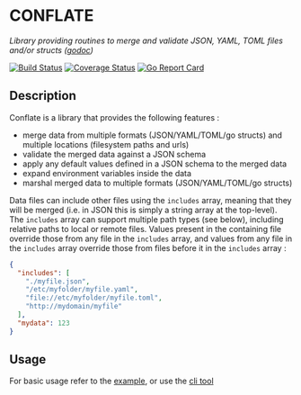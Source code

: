 # CONFLATE

_Library providing routines to merge and validate JSON, YAML, TOML files and/or structs ([godoc](https://godoc.org/github.com/miracl/conflate))_

[![Build Status](https://secure.travis-ci.org/miracl/conflate.png?branch=master)](https://travis-ci.org/miracl/conflate?branch=master)
[![Coverage Status](https://coveralls.io/repos/miracl/conflate/badge.svg?branch=master&service=github)](https://coveralls.io/github/miracl/conflate?branch=master)
[![Go Report Card](https://goreportcard.com/badge/github.com/miracl/conflate)](https://goreportcard.com/report/github.com/miracl/conflate)

## Description

Conflate is a library that provides the following features :

* merge data from multiple formats (JSON/YAML/TOML/go structs) and multiple locations (filesystem paths and urls)
* validate the merged data against a JSON schema
* apply any default values defined in a JSON schema to the merged data
* expand environment variables inside the data
* marshal merged data to multiple formats (JSON/YAML/TOML/go structs)

Data files can include other files using the `includes` array, meaning that they will be merged (i.e. in JSON this is simply a string array at the top-level). The `includes` array can support
multiple path types (see below), including relative paths to local or remote files. Values present in the containing file override those from any file in the `includes` array, and values from any file in 
the `includes` array override those from files before it in the `includes` array :

```json
{
  "includes": [
    "./myfile.json",
    "/etc/myfolder/myfile.yaml",
    "file://etc/myfolder/myfile.toml",
    "http://mydomain/myfile"
  ],
  "mydata": 123
}
```

## Usage

For basic usage refer to the [example](./example/main.go), or use the [cli tool](./conflate)
